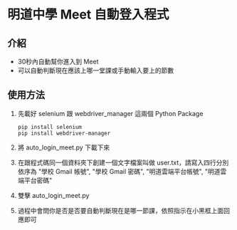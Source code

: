 # 明道中學 Meet 自動登入程式

## 介紹

* 30秒內自動幫你進入到 Meet
* 可以自動判斷現在應該上哪一堂課或手動輸入要上的節數

## 使用方法

1. 先載好 selenium 跟 webdriver_manager 這兩個 Python Package

   ```
   pip install selenium
   pip install webdriver-manager
   ```

2. 將 auto_login_meet.py 下載下來
3. 在跟程式碼同一個資料夾下創建一個文字檔案叫做 user.txt，請寫入四行分別依序為 "學校 Gmail 帳號", "學校 Gmail 密碼", "明道雲端平台帳號", "明道雲端平台密碼"
4. 雙擊 auto_login_meet.py
5. 過程中會問你是否是否要自動判斷現在是哪一節課，依照指示在小黑框上面回應即可
